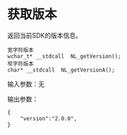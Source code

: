 # 获取版本

返回当前SDK的版本信息。

```
宽字符版本
wchar_t* __stdcall  NL_getVersion();
窄字符版本
char* __stdcall  NL_getVersionA();
```

输入参数：无

输出参数：

```
{
    "version":"2.0.0",
}
```




